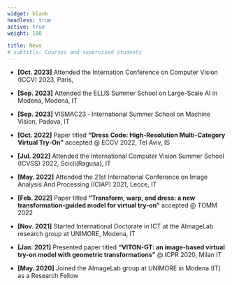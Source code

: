 ```yaml
---
widget: blank
headless: true
active: true
weight: 100

title: News
# subtitle: Courses and supervised students
---
```

- **[Oct. 2023]** Attended the Internation Conference on Computer Vision (ICCV) 2023, Paris, 

- **[Sep. 2023]** Attended the ELLIS Summer School on Large-Scale AI in Modena, Modena, IT

- **[Sep. 2023]** VISMAC23 ‑ International Summer School on Machine Vision, Padova, IT

- **[Oct. 2022]** Paper titled **“Dress Code: High-Resolution Multi-Category Virtual Try-On”** accepted @ ECCV 2022, Tel Aviv, IS

- **[Jul. 2022]** Attended the International Computer Vision Summer School (ICVSS) 2022, Scicli(Ragusa), IT

- **[May. 2022]** Attended the 21st International Conference on Image Analysis And Processing (ICIAP) 2021, Lecce, IT

- **[Feb. 2022]** Paper titled **“Transform, warp, and dress: a new transformation-guided model for virtual try-on”** accepted @ TOMM 2022

- **[Nov. 2021]** Started International Doctorate in ICT at the AImageLab research group at UNIMORE, Modena, IT

- **[Jan. 2021]** Presented paper titled **“VITON-GT: an image-based virtual try-on model with geometric transformations”** @ ICPR 2020, Milan IT

- **[May. 2020]** Joined the AImageLab group at UNIMORE in Modena (IT) as a Research Fellow
